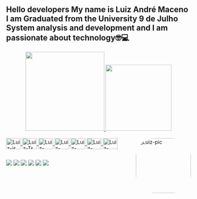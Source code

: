 

## Hello developers My name is Luiz André Maceno I am Graduated from the University 9 de Julho System analysis and development and I am passionate about technology🤓💻
<div align="center">
  <a href="https://github.com/Luizandre37">
  <img height="215em" src="https://github-readme-stats.vercel.app/api?username=luizandre37&show_icons=true&theme=dracula&include_all_commits=true&count_private=true"/>
  <img height="180em" src="https://github-readme-stats.vercel.app/api/top-langs/?username=Luizandre37&layout=compact&langs_count=7&theme=dracula"/>
</div>
<div style="display: inline_block"><br>
  
  <img align="center" alt="Luiz-js" height="30" width="40" src="https://img.shields.io/badge/JavaScript-F7DF1E?style=for-the-badge&logo=javascript&logoColor=black">
  <img align="center" alt="Luiz-Ts" height="30" width="40" src="https://img.shields.io/badge/TypeScript-007ACC?style=for-the-badge&logo=typescript&logoColor=white">
  <img align="center" alt="Luiz-React" height="30" width="40" src="https://img.shields.io/badge/Java-ED8B00?style=for-the-badge&logo=java&logoColor=white">
  <img align="center" alt="Luiz-HTML5" height="30" width="40" src="https://img.shields.io/badge/HTML5-E34F26?style=for-the-badge&logo=html5&logoColor=white">
  <img align="center" alt="Luiz-CSS3" height="30" width="40" src="https://img.shields.io/badge/CSS3-1572B6?style=for-the-badge&logo=css3&logoColor=white">
  <img align="center" alt="Luiz-CSS3" height="30" width="40" src="https://img.shields.io/badge/Python-14354C?style=for-the-badge&logo=python&logoColor=white">
  <img align="center" alt="Luiz-kotlin" height="30" width="40" src="https://img.shields.io/badge/Kotlin-0095D5?&style=for-the-badge&logo=kotlin&logoColor=white">
  <img align="right" alt="Luiz-pic" height="150" style="border-radius:50px;" src="https://i.picasion.com/pic91/3a7d0e7cffa74d9afba21acb94e7f6a3.gif">
</div>
  
  ##
 
<div> 
  <a href="https://api.whatsapp.com/send?phone=5511947094384&text=oi" target="_blank"><img src="https://img.shields.io/badge/WhatsApp-25D366?style=for-the-badge&logo=whatsapp&logoColor=white" target="_blank"></a>
  <a href="" target="_blank"><img src="https://img.shields.io/badge/-Instagram-%23E4405F?style=for-the-badge&logo=instagram&logoColor=white" target="_blank"></a>
 	<a href="" target="_blank"><img src="https://img.shields.io/badge/Twitch-9146FF?style=for-the-badge&logo=twitch&logoColor=white" target="_blank"></a>
 <a href="" target="_blank"><img src="https://img.shields.io/badge/Discord-7289DA?style=for-the-badge&logo=discord&logoColor=white" target="_blank"></a> 
  <a href = "luizandremaceno150@gmail.com"><img src="https://img.shields.io/badge/-Gmail-%23333?style=for-the-badge&logo=gmail&logoColor=white" target=""></a>
  <a href="https://www.linkedin.com/in/luiz-andré-desenvolvedor"target=""><img src="https://img.shields.io/badge/LinkedIn-0077B5?style=for-the-badge&logo=linkedin&logoColor=white"></a> 
 

 
</div>
